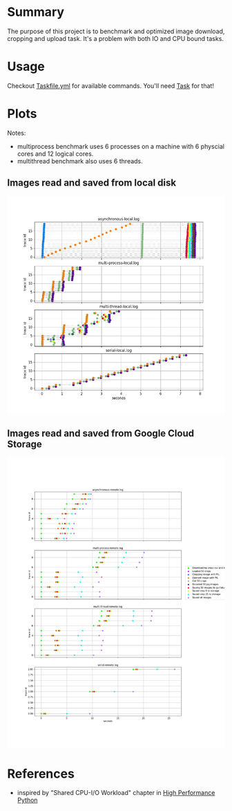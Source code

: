 # Summary

The purpose of this project is to benchmark and optimized image download, cropping and upload task.
It's a problem with both IO and CPU bound tasks.

# Usage
Checkout [Taskfile.yml](Taskfile.yml) for available commands.
You'll need [Task](https://taskfile.dev) for that!
# Plots

Notes:
- multiprocess benchmark uses 6 processes on a machine with 6 physcial cores and 12 logical cores.
- multithread benchmark also uses 6 threads.


## Images read and saved from local disk
![all-local.png](all-local.png)

## Images read and saved from Google Cloud Storage
![all-remote.png](all-remote.png)

# References
- inspired by "Shared CPU-I/O Workload" chapter in [High Performance Python](https://www.oreilly.com/library/view/high-performance-python/9781492055013/)
